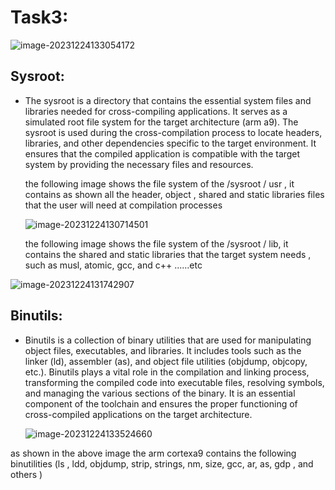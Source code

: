 # Task3:

![image-20231224133054172](/home/hodaahmed/.config/Typora/typora-user-images/image-20231224133054172.png)

## Sysroot:

- The sysroot is a directory that contains the essential system files  and libraries needed for cross-compiling applications. It serves as a  simulated root file system for the target architecture (arm a9). The sysroot is  used during the cross-compilation process to locate headers, libraries,  and other dependencies specific to the target environment. It ensures  that the compiled application is compatible with the target system by  providing the necessary files and resources.

  the following image shows the file system of the /sysroot / usr , it contains as shown all the header, object , shared and static libraries files that the user will need at compilation processes

  ![image-20231224130714501](/home/hodaahmed/.config/Typora/typora-user-images/image-20231224130714501.png)

   the following image shows the file system of the /sysroot / lib, it contains the shared and static libraries that the target system needs , such as musl, atomic, gcc, and c++ ......etc

![image-20231224131742907](/home/hodaahmed/.config/Typora/typora-user-images/image-20231224131742907.png)



## Binutils:

- Binutils is a collection of binary utilities that are used for  manipulating object files, executables, and libraries. It includes tools such as the linker (ld), assembler (as), and object file utilities  (objdump, objcopy, etc.). Binutils plays a vital role in the compilation and linking process, transforming the compiled code into executable  files, resolving symbols, and managing the various sections of the  binary. It is an essential component of the toolchain and ensures the  proper functioning of cross-compiled applications on the target  architecture.

  ![image-20231224133524660](/home/hodaahmed/.config/Typora/typora-user-images/image-20231224133524660.png)

as shown in the above image the arm cortexa9 contains the following binutilities (ls , ldd, objdump, strip, strings, nm, size, gcc, ar, as, gdp , and others )
